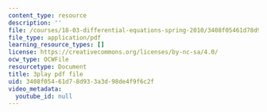 ```yaml
---
content_type: resource
description: ''
file: /courses/18-03-differential-equations-spring-2010/3408f05461d78d933a3d98de4f9f6c2f_Y9_zrupnz0Q.pdf
file_type: application/pdf
learning_resource_types: []
license: https://creativecommons.org/licenses/by-nc-sa/4.0/
ocw_type: OCWFile
resourcetype: Document
title: 3play pdf file
uid: 3408f054-61d7-8d93-3a3d-98de4f9f6c2f
video_metadata:
  youtube_id: null
---
```

